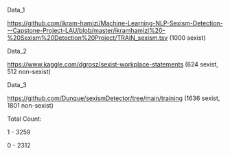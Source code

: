 Data_1

https://github.com/ikram-hamizi/Machine-Learning-NLP-Sexism-Detection---Capstone-Project-LAU/blob/master/ikramhamizi%20-%20Sexism%20Detection%20Project/TRAIN_sexism.tsv
(1000 sexist)

Data_2

https://www.kaggle.com/dgrosz/sexist-workplace-statements
(624 sexist, 512 non-sexist) 

Data_3

https://github.com/Dunque/sexismDetector/tree/main/training
(1636 sexist, 1801 non-sexist)


Total Count:

1 -   3259

0 -   2312
